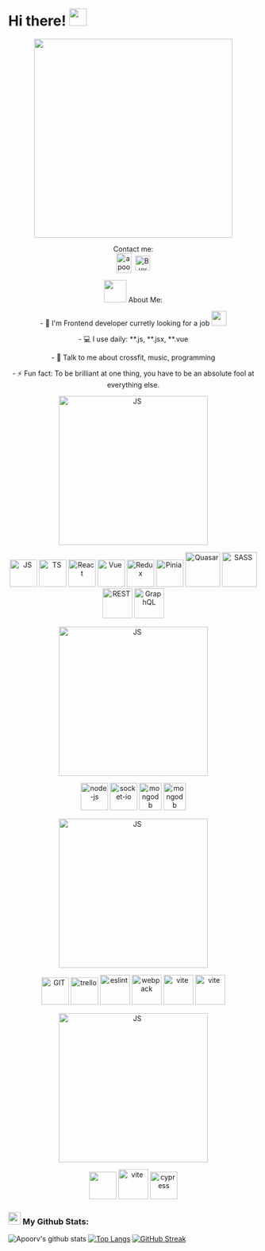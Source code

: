 # Hi there! <img src="https://github.com/TheDudeThatCode/TheDudeThatCode/blob/master/Assets/Hi.gif" width="35" />

<p align="center">
    <img src="https://media3.giphy.com/media/qgQUggAC3Pfv687qPC/giphy.gif" height="400"> 
</p>
<p align="center">
  Contact me: <br/>
<a href="https://discord.com/users/432571634386468865" target="blank"><img align="center" src="https://www.svgrepo.com/show/331368/discord-v2.svg" alt="apoorv#4040" height="40" width="30" /></a>&nbsp;
<a href="https://t.me/pa4ka1992"><img align="center" alt="Buy me a Coffee" width="30px" src="https://www.svgrepo.com/show/354443/telegram.svg" /></a>
</p>

<p align="center" color="red">
  <img src="https://github.com/TheDudeThatCode/TheDudeThatCode/blob/master/Assets/Developer.gif" width="45" /> About Me:
  <p align="center">
    - 🏦 I'm Frontend developer curretly looking for a job
    <img src="https://media.giphy.com/media/WUlplcMpOCEmTGBtBW/giphy.gif" width="30">
  </p>
    <p align="center">
     - 💻 I use daily: **.js, **.jsx, **.vue
  </p>
  <p align="center">
     - 💬 Talk to me about crossfit, music, programming
  </p>
    <p align="center">
     - ⚡ Fun fact: To be brilliant at one thing, you have to be an absolute fool at everything else.
  </p>
</p>
<p align="center">
      <img src="https://img.freepik.com/free-vector/frontend-developer-typographic-header-website-interface-design-improvement-web-page-programming-coding-testing-it-profession-isolated-flat-vector-illustration_613284-304.jpg?w=2000" alt="JS" height="300"/>
</p>

<p align="center">
      <img src="https://www.svgrepo.com/show/303206/javascript-logo.svg" alt="JS" width="55" height="55"/>
      <img src="https://www.svgrepo.com/show/303600/typescript-logo.svg" alt="TS" width="55" height="55"/>
      <img src="https://www.svgrepo.com/show/354259/react.svg" alt="React" width="55" height="55"/> 
      <img src="https://www.svgrepo.com/show/303494/vue-9-logo.svg" alt="Vue" width="55" height="55"/>
      <img src="https://www.svgrepo.com/show/303557/redux-logo.svg" alt="Redux" width="55" height="55"/>
      <img src="https://www.svgrepo.com/show/474527/pineapple.svg" alt="Pinia" width="55" height="55"/>
      <img src="https://www.svgrepo.com/show/374024/quasar.svg" alt="Quasar" width="70" height="70"/>
      <img src="https://www.svgrepo.com/show/354310/sass.svg" alt="SASS" width="70" height="70"/>
      <img src="https://www.svgrepo.com/show/447473/rest-api.svg" alt="REST" width="60" height="60"/>
      <img src="https://www.svgrepo.com/show/353834/graphql.svg" alt="GraphQL" width="60" height="60"/>
</p>

<p align="center">
      <img src="https://media.istockphoto.com/id/1218532348/vector/back-end-word-concepts-banner-database-programming-web-applications-development-presentation.jpg?s=1024x1024&w=is&k=20&c=gFl9KtRzVb1_pCgA_QCLJmgXDXPcyF_TbFN9letHrZQ=" alt="JS" height="300"/>
</p>
 
 <p align="center">
      <img src="https://www.svgrepo.com/show/452075/node-js.svg" alt="node-js" width="55" height="55"/>
      <img src="https://www.svgrepo.com/show/342225/socket-io.svg" alt="socket-io" width="55" height="55"/> 
      <img src="https://www.vectorlogo.zone/logos/mongodb/mongodb-icon.svg" alt="mongodb" width="45" height="55"/>
      <img src="https://www.svgrepo.com/show/331760/sql-database-generic.svg" alt="mongodb" width="45" height="55"/>
</p>

<p align="center">
      <img src="https://miro.medium.com/v2/resize:fit:700/1*n2b0_lIxeiFKKIF_R2T2YA.jpeg" alt="JS" height="300"/>
</p>
 
 <p align="center">
      <img src="https://www.svgrepo.com/show/512317/github-142.svg" alt="GIT" width="55" height="55"/>
      <img src="https://www.svgrepo.com/show/354463/trello.svg" alt="trello" width="55" height="55"/>
      <img src="https://www.svgrepo.com/show/373587/eslint.svg" alt="eslint" width="60" height="60"/>
      <img src="https://www.svgrepo.com/show/354552/webpack.svg" alt="webpack" width="60" height="60"/>
      <img src="https://www.svgrepo.com/show/374167/vite.svg" alt="vite" width="60" height="60"/>
      <img src="https://www.svgrepo.com/show/353659/docker-icon.svg" alt="vite" width="60" height="60"/>
</p>

<p align="center">
      <img src="https://d1csarkz8obe9u.cloudfront.net/posterpreviews/testing-logo-design-template-ce84480d61b3db9a8e1522a99875832f_screen.jpg?ts=1615794516" alt="JS" height="300"/>
</p>
 
 <p align="center">
      <img src="https://www.svgrepo.com/show/353930/jest.svg" width="55" height="55"/>
      <img src="https://www.svgrepo.com/show/374167/vite.svg" alt="vite" width="60" height="60"/>
      <img src="https://www.svgrepo.com/show/353630/cypress.svg" alt="cypress" width="55" height="55"/>
</p>

### <img src='https://media1.giphy.com/media/du3J3cXyzhj75IOgvA/giphy.gif?cid=ecf05e47x2g034i9pzwtzzsd3xgg2w9nr94t4tflbbgo3008&rid=giphy.gif' width='25' /> My Github Stats:


![Apoorv's github stats](https://github-readme-stats.vercel.app/api?username=pa4ka1992&show_icons=true&bg_color=white&hide=issues&count_private=true&include_all_commits=true)
[![Top Langs](https://github-readme-stats.vercel.app/api/top-langs/?username=pa4ka1992&layout=compact&bg_color=white&hide=css,html,php)](https://github.com/anuraghazra/github-readme-stats)
[![GitHub Streak](https://github-readme-streak-stats.herokuapp.com/?user=pa4ka1992&theme=white)](https://git.io/streak-stats)

<!--START_SECTION:waka-->

<!--END_SECTION:waka-->
